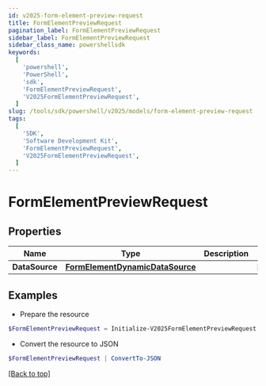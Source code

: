 ```yaml
---
id: v2025-form-element-preview-request
title: FormElementPreviewRequest
pagination_label: FormElementPreviewRequest
sidebar_label: FormElementPreviewRequest
sidebar_class_name: powershellsdk
keywords:
  [
    'powershell',
    'PowerShell',
    'sdk',
    'FormElementPreviewRequest',
    'V2025FormElementPreviewRequest',
  ]
slug: /tools/sdk/powershell/v2025/models/form-element-preview-request
tags:
  [
    'SDK',
    'Software Development Kit',
    'FormElementPreviewRequest',
    'V2025FormElementPreviewRequest',
  ]
---
```


# FormElementPreviewRequest

## Properties

| Name | Type | Description | Notes |
| --- | --- | --- | --- |
| **DataSource** | [**FormElementDynamicDataSource**](form-element-dynamic-data-source) |  | [optional] |

## Examples

- Prepare the resource

```powershell
$FormElementPreviewRequest = Initialize-V2025FormElementPreviewRequest  -DataSource null
```

- Convert the resource to JSON

```powershell
$FormElementPreviewRequest | ConvertTo-JSON
```

[[Back to top]](#)

